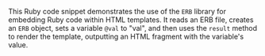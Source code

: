 This Ruby code snippet demonstrates the use of the `ERB` library for embedding Ruby code within HTML templates. It reads an ERB file, creates an `ERB` object, sets a variable `@val` to "val", and then uses the `result` method to render the template, outputting an HTML fragment with the variable's value.
